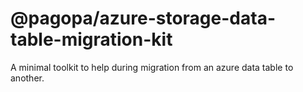 # @pagopa/azure-storage-data-table-migration-kit

A minimal toolkit to help during migration from an azure data table to another.

